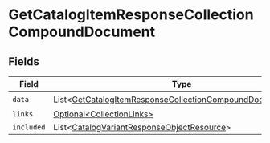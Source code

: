 # GetCatalogItemResponseCollectionCompoundDocument


## Fields

| Field                                                                                                                                          | Type                                                                                                                                           | Required                                                                                                                                       | Description                                                                                                                                    |
| ---------------------------------------------------------------------------------------------------------------------------------------------- | ---------------------------------------------------------------------------------------------------------------------------------------------- | ---------------------------------------------------------------------------------------------------------------------------------------------- | ---------------------------------------------------------------------------------------------------------------------------------------------- |
| `data`                                                                                                                                         | List\<[GetCatalogItemResponseCollectionCompoundDocumentData](../../models/components/GetCatalogItemResponseCollectionCompoundDocumentData.md)> | :heavy_check_mark:                                                                                                                             | N/A                                                                                                                                            |
| `links`                                                                                                                                        | [Optional\<CollectionLinks>](../../models/components/CollectionLinks.md)                                                                       | :heavy_minus_sign:                                                                                                                             | N/A                                                                                                                                            |
| `included`                                                                                                                                     | List\<[CatalogVariantResponseObjectResource](../../models/components/CatalogVariantResponseObjectResource.md)>                                 | :heavy_minus_sign:                                                                                                                             | N/A                                                                                                                                            |
